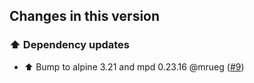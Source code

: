 ## Changes in this version

### ⬆️ Dependency updates

- ⬆️ Bump to alpine 3.21 and mpd 0.23.16 @mrueg ([#9](https://github.com/Poeschl-HomeAssistant-Addons/mpd/pull/9))
